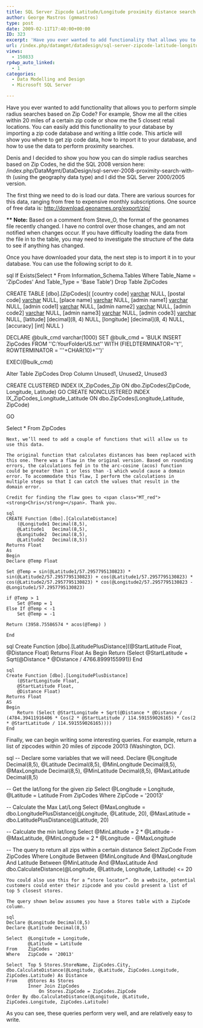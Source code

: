 ```yaml
---
title: SQL Server Zipcode Latitude/Longitude proximity distance search
author: George Mastros (gmmastros)
type: post
date: 2009-02-11T17:40:00+00:00
ID: 323
excerpt: 'Have you ever wanted to add functionality that allows you to perform simple radius searches based on Zip Code?  For example, Show me all the cities within 20 miles of a certain zip code or show me the 5 closest retail locations. You can easily add this&hellip;'
url: /index.php/datamgmt/datadesign/sql-server-zipcode-latitude-longitude-pr/
views:
  - 150833
rp4wp_auto_linked:
  - 1
categories:
  - Data Modelling and Design
  - Microsoft SQL Server

---
```

Have you ever wanted to add functionality that allows you to perform simple radius searches based on Zip Code? For example, Show me all the cities within 20 miles of a certain zip code or show me the 5 closest retail locations. You can easily add this functionality to your database by importing a zip code database and writing a little code. This article will show you where to get zip code data, how to import it to your database, and how to use the data to perform proximity searches.

Denis and I decided to show you how you can do simple radius searches based on Zip Codes, he did the SQL 2008 version here: /index.php/DataMgmt/DataDesign/sql-server-2008-proximity-search-with-th (using the geography data type) and I did the SQL Server 2000/2005 version.

The first thing we need to do is load our data. There are various sources for this data, ranging from free to expensive monthly subscriptions. One source of free data is: http://download.geonames.org/export/zip/

<span class="MT_red"><strong>** Note:</strong></span> Based on a comment from Steve_O, the format of the geonames file recently changed. I have no control over those changes, and am not notified when changes occur. If you have difficulty loading the data from the file in to the table, you may need to investigate the structure of the data to see if anything has changed.

Once you have downloaded your data, the next step is to import it in to your database. You can use the following script to do it.

sql
If Exists(Select * 
          From   Information_Schema.Tables 
          Where  Table_Name = 'ZipCodes' 
                 And Table_Type = 'Base Table')
  Drop Table ZipCodes

CREATE TABLE [dbo].[ZipCodes](
[country code] [varchar](2) NULL,
[postal code] [varchar](20) NULL,
[place name] [varchar](180) NULL,
[admin name1] [varchar](100) NULL,
[admin code1] [varchar](20) NULL,
[admin name2] [varchar](100) NULL,
[admin code2] [varchar](20) NULL,
[admin name3] [varchar](100) NULL,
[admin code3] [varchar](20) NULL,
[latitude] [decimal](8, 4) NULL,
[longitude] [decimal](8, 4) NULL,
[accuracy] [int] NULL
)

DECLARE @bulk_cmd varchar(1000)
SET @bulk_cmd = 'BULK INSERT ZipCodes
    FROM ''C:YourFolderUS.txt''
    WITH (FIELDTERMINATOR=''t'', ROWTERMINATOR = '''+CHAR(10)+''')'

EXEC(@bulk_cmd)

Alter Table ZipCodes Drop Column Unused1, Unused2, Unused3

CREATE CLUSTERED INDEX IX_ZipCodes_Zip ON dbo.ZipCodes(ZipCode, Longitude, Latitude)
GO
CREATE NONCLUSTERED INDEX IX_ZipCodes_Longitude_Latitude ON dbo.ZipCodes(Longitude,Latitude, ZipCode)

GO

Select * From ZipCodes
```
Next, we’ll need to add a couple of functions that will allow us to use this data.

The original function that calculates distances has been replaced with this one. There was a flaw in the original version. Based on rounding errors, the calculations fed in to the arc-cosine (acos) function could be greater than 1 or less than -1 which would cause a domain error. To accommodate this flaw, I perform the calculations in multiple steps so that I can catch the values that result in the domain error. 

Credit for finding the flaw goes to <span class="MT_red"><strong>Chris</strong></span>. Thank you.

sql
CREATE Function [dbo].[CalculateDistance]
	(@Longitude1 Decimal(8,5), 
	@Latitude1   Decimal(8,5),
	@Longitude2  Decimal(8,5),
	@Latitude2   Decimal(8,5))
Returns Float
As
Begin
Declare @Temp Float

Set @Temp = sin(@Latitude1/57.2957795130823) * sin(@Latitude2/57.2957795130823) + cos(@Latitude1/57.2957795130823) * cos(@Latitude2/57.2957795130823) * cos(@Longitude2/57.2957795130823 - @Longitude1/57.2957795130823)

if @Temp > 1 
	Set @Temp = 1
Else If @Temp < -1
	Set @Temp = -1

Return (3958.75586574 * acos(@Temp)	) 

End
```
sql
Create Function [dbo].[LatitudePlusDistance](@StartLatitude Float, @Distance Float) Returns Float
As
Begin
    Return (Select @StartLatitude + Sqrt(@Distance * @Distance / 4766.8999155991))
End
```
sql
Create Function [dbo].[LongitudePlusDistance]
    (@StartLongitude Float,
    @StartLatitude Float,
    @Distance Float)
Returns Float
AS
Begin
    Return (Select @StartLongitude + Sqrt(@Distance * @Distance / (4784.39411916406 * Cos(2 * @StartLatitude / 114.591559026165) * Cos(2 * @StartLatitude / 114.591559026165))))
End
```
Finally, we can begin writing some interesting queries. For example, return a list of zipcodes within 20 miles of zipcode 20013 (Washington, DC).

sql
-- Declare some variables that we will need.
Declare @Longitude Decimal(8,5),
        @Latitude Decimal(8,5),
        @MinLongitude Decimal(8,5),
        @MaxLongitude Decimal(8,5),
        @MinLatitude Decimal(8,5),
        @MaxLatitude Decimal(8,5)

-- Get the lat/long for the given zip
Select @Longitude = Longitude,
       @Latitude = Latitude
From   ZipCodes
Where  ZipCode = '20013'

-- Calculate the Max Lat/Long
Select @MaxLongitude = dbo.LongitudePlusDistance(@Longitude, @Latitude, 20),
       @MaxLatitude = dbo.LatitudePlusDistance(@Latitude, 20)

-- Calculate the min lat/long
Select @MinLatitude = 2 * @Latitude - @MaxLatitude,
       @MinLongitude = 2 * @Longitude - @MaxLongitude

-- The query to return all zips within a certain distance
Select ZipCode
From   ZipCodes
Where  Longitude Between @MinLongitude And @MaxLongitude
       And Latitude Between @MinLatitude And @MaxLatitude
       And dbo.CalculateDistance(@Longitude, @Latitude, Longitude, Latitude) <= 20
```
You could also use this for a “store locator”. On a website, potential customers could enter their zipcode and you could present a list of top 5 closest stores.
  
The query shown below assumes you have a Stores table with a ZipCode column.

sql
Declare @Longitude Decimal(8,5)
Declare @Latitude Decimal(8,5)

Select	@Longitude = Longitude,
		@Latitude = Latitude
From	ZipCodes
Where	ZipCode = '20013'

Select  Top 5 Stores.StoreName, ZipCodes.City,  dbo.CalculateDistance(@Longitude, @Latitude, ZipCodes.Longitude, ZipCodes.Latitude) As Distance 
From	@Stores As Stores
		Inner Join ZipCodes 
			On Stores.ZipCode = ZipCodes.ZipCode
Order By dbo.CalculateDistance(@Longitude, @Latitude, ZipCodes.Longitude, ZipCodes.Latitude)
```
As you can see, these queries perform very well, and are relatively easy to write.